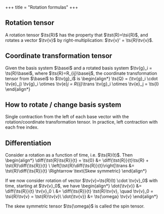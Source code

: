 +++
title = "Rotation formulas"
+++

## Rotation tensor
A rotation tensor $\ts{R}$ has the property that $\tst{R}=\tsi{R}$, and rotates a vector $\tv{v}$ by right-multiplication: $\tv{v}' = \ts{R}\tv{v}$.

## Coordinate transformation tensor
Given the basis system $\basei$ and a rotated basis system $\tv{g}_i = \ts{R}\basei$, where $\ts{R}=R_{ij}\baseij$, the coordinate transformation tensor from $\basei$ to $\tv{g}_i$ is
\begin{align*}
\ts{Q} = (\tv{g}_i \cdot \tv{e}_j) \tv{g}_i \otimes \tv{e}_j = R_{ij}\trans \tv{g}_i \otimes \tv{e}_j = \ts{I}
\end{align*}

## How to rotate / change basis system
Single contraction from the left of each base vector with the rotation/coordinate transformation tensor. In practice, left contraction with each free index. 

## Differentiation
Consider a rotation as a function of time, i.e. $\ts{R}(t)$. Then
\begin{align*}
\diff{\tst{R}\ts{R}}{t} = \ts{0} &= \diff{\tst{R}}{t}\ts{R} + \tst{R}\diff{\ts{R}}{t} \\
\left[\tst{R}\diff{\ts{R}}{t}\right]\trans &= \tst{R}\diff{\ts{R}}{t} \Rightarrow \text{Skew symmetric}
\end{align*}

If we now consider rotation of vector $\tv{v}=\ts{R}(t) \cdot \tv{v}_0$ with time, starting at $\tv{v}_0$, we have
\begin{align*}
\dot{\tv{v}} &= \diff{\ts{R}}{t} \tv{v}_0 \\
&= \diff{\ts{R}}{t} \tst{R}\tv{v}, \quad \tv{v}_0 = \tsi{R}\tv{v} = \tst{R}\tv{v}\\
\dot{\tv{v}} &= \ts{\omega} \tv{v}
\end{align*}

The skew symmetric tensor $\ts{\omega}$ is called the spin tensor.